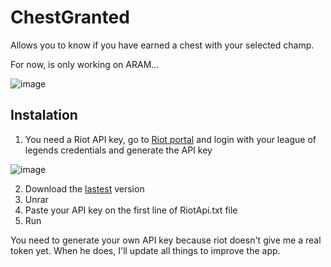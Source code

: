 # ChestGranted
Allows you to know if you have earned a chest with your selected champ.

For now, is only working on ARAM...

![image](https://user-images.githubusercontent.com/47601701/171544728-48032772-f60c-4212-a834-511446a6f4a1.png)

## Instalation

1. You need a Riot API key, go to [Riot portal](https://developer.riotgames.com/) and login with your league of legends credentials and generate the API key

![image](https://user-images.githubusercontent.com/47601701/171546263-ae50e057-73ad-4cc3-9af7-f4b04c3154fd.png)

2. Download the [lastest](https://github.com/geramarenco/ChestGranted/releases/download/v0.0.1/ChestGranted.v0.0.1.rar) version
3. Unrar
4. Paste your API key on the first line of RiotApi.txt file
5. Run

You need to generate your own API key because riot doesn't give me a real token yet. When he does, I'll update all things to improve the app.
